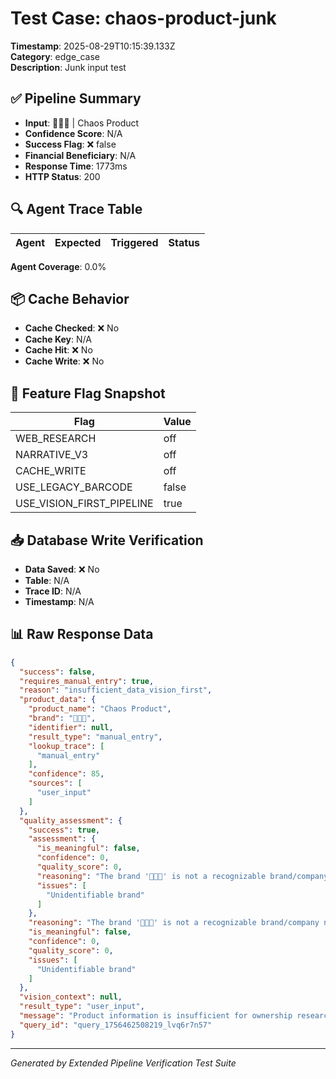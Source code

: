 # Test Case: chaos-product-junk

**Timestamp**: 2025-08-29T10:15:39.133Z  
**Category**: edge_case  
**Description**: Junk input test

## ✅ Pipeline Summary

- **Input**: 🤯🥩🚀 | Chaos Product
- **Confidence Score**: N/A
- **Success Flag**: ❌ false
- **Financial Beneficiary**: N/A
- **Response Time**: 1773ms
- **HTTP Status**: 200

## 🔍 Agent Trace Table

| Agent | Expected | Triggered | Status |
|-------|----------|-----------|--------|



**Agent Coverage**: 0.0%

## 📦 Cache Behavior

- **Cache Checked**: ❌ No
- **Cache Key**: N/A
- **Cache Hit**: ❌ No
- **Cache Write**: ❌ No


## 🧠 Feature Flag Snapshot

| Flag | Value |
|------|-------|
| WEB_RESEARCH | off |
| NARRATIVE_V3 | off |
| CACHE_WRITE | off |
| USE_LEGACY_BARCODE | false |
| USE_VISION_FIRST_PIPELINE | true |

## 📥 Database Write Verification

- **Data Saved**: ❌ No
- **Table**: N/A
- **Trace ID**: N/A
- **Timestamp**: N/A

## 📊 Raw Response Data

```json
{
  "success": false,
  "requires_manual_entry": true,
  "reason": "insufficient_data_vision_first",
  "product_data": {
    "product_name": "Chaos Product",
    "brand": "🤯🥩🚀",
    "identifier": null,
    "result_type": "manual_entry",
    "lookup_trace": [
      "manual_entry"
    ],
    "confidence": 85,
    "sources": [
      "user_input"
    ]
  },
  "quality_assessment": {
    "success": true,
    "assessment": {
      "is_meaningful": false,
      "confidence": 0,
      "quality_score": 0,
      "reasoning": "The brand '🤯🥩🚀' is not a recognizable brand/company name, making it unsuitable for ownership research.",
      "issues": [
        "Unidentifiable brand"
      ]
    },
    "reasoning": "The brand '🤯🥩🚀' is not a recognizable brand/company name, making it unsuitable for ownership research.",
    "is_meaningful": false,
    "confidence": 0,
    "quality_score": 0,
    "issues": [
      "Unidentifiable brand"
    ]
  },
  "vision_context": null,
  "result_type": "user_input",
  "message": "Product information is insufficient for ownership research. Please provide more details manually.",
  "query_id": "query_1756462508219_lvq6r7n57"
}
```

---

*Generated by Extended Pipeline Verification Test Suite*
